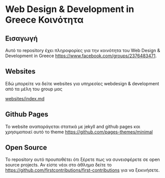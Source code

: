# Web Design & Development in Greece Κοινότητα

## Εισαγωγή

Αυτό το repository έχει πληροφορίες για την κοινότητα του Web Design & Development in Greece https://www.facebook.com/groups/2376483471.

## Websites

Εδώ μπορείτε να δείτε websites για υπηρεσίες webdesign & development από τα μέλη του group μας

[websites/index.md](websites/index.md)

## Github Pages

Το website αναπαράγεται στατικά με jekyll and github pages και χρησιμοποιεί αυτό το theme https://github.com/pages-themes/minimal

## Open Source

Το repository αυτό προυποθέτει ότι ξέρετε πως να συνεισφέρετε σε open source projects.
Αν είστε νέοι στο άθλημα δείτε το https://github.com/firstcontributions/first-contributions για να ξεκινήσετε.
